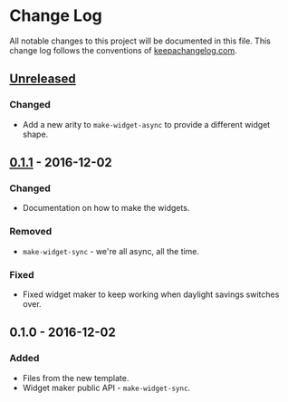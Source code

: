 # Change Log
All notable changes to this project will be documented in this file. This change log follows the conventions of [keepachangelog.com](http://keepachangelog.com/).

## [Unreleased]
### Changed
- Add a new arity to `make-widget-async` to provide a different widget shape.

## [0.1.1] - 2016-12-02
### Changed
- Documentation on how to make the widgets.

### Removed
- `make-widget-sync` - we're all async, all the time.

### Fixed
- Fixed widget maker to keep working when daylight savings switches over.

## 0.1.0 - 2016-12-02
### Added
- Files from the new template.
- Widget maker public API - `make-widget-sync`.

[Unreleased]: https://github.com/your-name/clojure-spec-tree-gen-limit/compare/0.1.1...HEAD
[0.1.1]: https://github.com/your-name/clojure-spec-tree-gen-limit/compare/0.1.0...0.1.1
